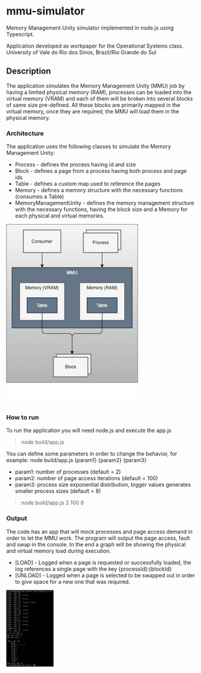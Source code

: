 # mmu-simulator

Memory Management Unity simulator implemented in node.js using Typescript.

Application developed as workpaper for the Operational Systems class.
University of Vale do Rio dos Sinos, Brazil/Rio Grande do Sul

## Description
The application simulates the Memory Management Unity (MMU) job by having a limited physical memory (RAM), processes can be loaded into the virtual memory (VRAM) and each of them will be broken into several blocks of same size pre-defined.
All these blocks are primarily mapped in the virtual memory, once they are required, the MMU will load them in the physical memory.

### Architecture
The application uses the following classes to simulate the Memory Management Unity:
  * Process - defines the process having id and size
  * Block - defines a page from a process having both process and page ids
  * Table - defines a custom map used to reference the pages
  * Memory - defines a memory structure with the necessary functions (consumes a Table)
  * MemoryManagementUnity - defines the memory management structure with the necessary functions, having the block size and a Memory for each physical and virtual memories.

![Architecture](./docs/images/architecture.png)

### How to run
To run the application you will need node.js and execute the app.js
  > node build/app.js

You can define some parameters in order to change the behavior, for example: node build/app.js {param1} {param2} {param3}
  * param1: number of processes (default = 2)
  * param2: number of page access iterations (default = 100)
  * param3: process size exponential distribution, bigger values generates smaller process sizes (default = 8)

  > node build/app.js 2 100 8

### Output
The code has an app that will mock processes and page access demand in order to let the MMU work.
The program will output the page access, fault and swap in the console.
In the end a graph will be showing the physical and virtual memory load during execution.
  * [LOAD] - Logged when a page is requested or successfully loaded, the log references a single page with the key {processId}:{blockId}
  * [UNLOAD] - Logged when a page is selected to be swapped out in order to give space for a new one that was required.

<img src="./docs/images/output.png" style=" width:25% ; height:25% "  >